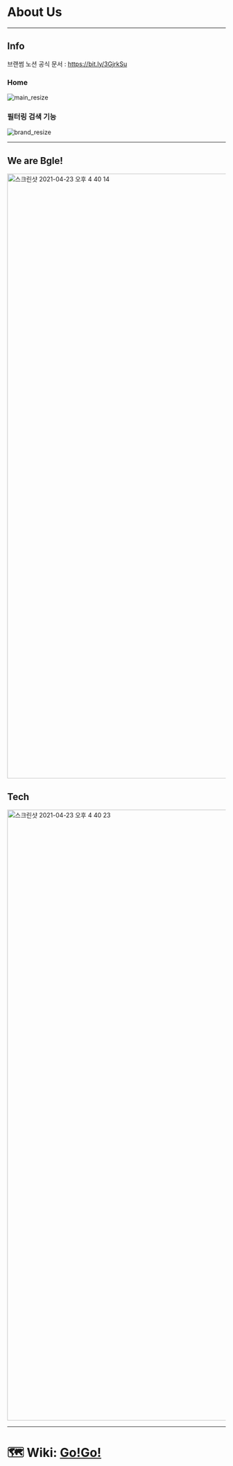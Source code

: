 # About Us

***

## Info
브랜썸 노션 공식 문서 : https://bit.ly/3GjrkSu
### Home

![main_resize](https://user-images.githubusercontent.com/68404212/115835161-f209ce80-a450-11eb-9c2e-5f3494bf5a0c.gif)


### 필터링 검색 기능

![brand_resize](https://user-images.githubusercontent.com/68404212/115838276-76aa1c00-a454-11eb-9503-f5b44097fec7.gif)


***

## We are Bgle!
<img width="1392" alt="스크린샷 2021-04-23 오후 4 40 14" src="https://user-images.githubusercontent.com/68404212/115836627-a8ba7e80-a452-11eb-979d-d32991bc0d39.png">

## Tech
<img width="1406" alt="스크린샷 2021-04-23 오후 4 40 23" src="https://user-images.githubusercontent.com/68404212/115836641-af48f600-a452-11eb-8ca8-42b4c7a9a6f2.png">


***

# :world_map: Wiki: [Go!Go!](https://github.com/codestates/Bransom-client/wiki)
